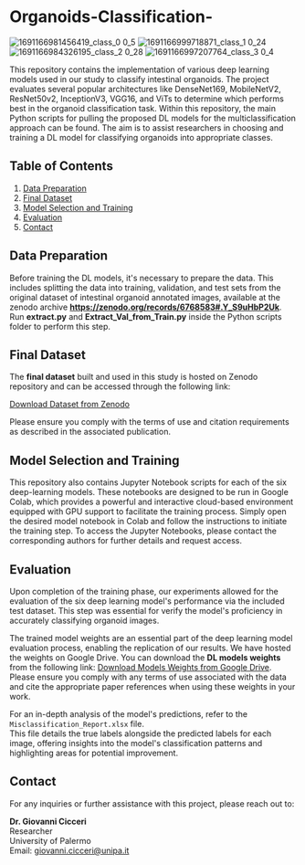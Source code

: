 # Organoids-Classification-

![1691166981456419_class_0 0_5](https://github.com/gcicceri/Organoids-Classification-/assets/13137847/88746677-fb3a-4d3b-a193-0d402ff58a8d)
![1691166999718871_class_1 0_24](https://github.com/gcicceri/Organoids-Classification-/assets/13137847/f981b2db-6dcd-4084-819b-8abe15181237)
![1691166984326195_class_2 0_28](https://github.com/gcicceri/Organoids-Classification-/assets/13137847/bb3635ac-c84e-453a-8a11-b972313c5340)
![1691166997207764_class_3 0_4](https://github.com/gcicceri/Organoids-Classification-/assets/13137847/30914409-ff2c-4768-b314-f9354e3e3164)


This repository contains the implementation of various deep learning models used in our study to classify intestinal organoids. The project evaluates several popular architectures like DenseNet169, MobileNetV2, ResNet50v2, InceptionV3, VGG16, and ViTs to determine which performs best in the organoid classification task. Within this repository, the main Python scripts for pulling the proposed DL models for the multiclassification approach can be found. The aim is to assist researchers in choosing and training a DL model for classifying organoids into appropriate classes.


## Table of Contents

1. [Data Preparation](#data-preparation)
2. [Final Dataset](#final-dataset)
3. [Model Selection and Training](#model-selection-and-training)
4. [Evaluation](#evaluation)
5. [Contact](#contact)


## Data Preparation
Before training the DL models, it's necessary to prepare the data. This includes splitting the data into training, validation, and test sets from the original dataset of intestinal organoid annotated images, available at the zenodo archive **https://zenodo.org/records/6768583#.Y_S9uHbP2Uk**.  
Run **extract.py** and **Extract_Val_from_Train.py** inside the Python scripts folder to perform this step.

## Final Dataset

The **final dataset** built and used in this study is hosted on Zenodo repository and can be accessed through the following link:

[Download Dataset from Zenodo](https://zenodo.org/records/14725323)

Please ensure you comply with the terms of use and citation requirements as described in the associated publication.


## Model Selection and Training 

This repository also contains Jupyter Notebook scripts for each of the six deep-learning models. These notebooks are designed to be run in Google Colab, which provides a powerful and interactive cloud-based environment equipped with GPU support to facilitate the training process. Simply open the desired model notebook in Colab and follow the instructions to initiate the training step. To access the Jupyter Notebooks, please contact the corresponding authors for further details and request access.


## Evaluation

Upon completion of the training phase, our experiments allowed for the evaluation of the six deep learning model's performance via the included test dataset. This step was essential for verify the model's proficiency in accurately classifying organoid images.

The trained model weights are an essential part of the deep learning model evaluation process, enabling the replication of our results. We have hosted the weights on Google Drive.
You can download the **DL models weights** from the following link: [Download Models Weights from Google Drive](https://drive.google.com/drive/folders/16fpBoQN1SpueBAWhNcDRJqX526eU-W3k?usp=sharing). Please ensure you comply with any terms of use associated with the data and cite the appropriate paper references when using these weights in your work.  

For an in-depth analysis of the model's predictions, refer to the `Misclassification_Report.xlsx` file.  
This file details the true labels alongside the predicted labels for each image, offering insights into the model's classification patterns and highlighting areas for potential improvement.



## Contact

For any inquiries or further assistance with this project, please reach out to:

**Dr. Giovanni Cicceri**  
Researcher  
University of Palermo  
Email: [giovanni.cicceri@unipa.it](mailto:giovanni.cicceri@unipa.it)





